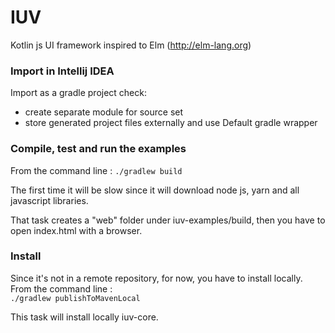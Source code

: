 # IUV #
Kotlin js UI framework inspired to Elm 
(http://elm-lang.org)

### Import in Intellij IDEA ###
Import as a gradle project check: 
* create separate module for source set
* store generated project files externally
and use Default gradle wrapper 

### Compile, test and run the examples
From the command line : `./gradlew build` 

The first time it will be slow since it will download node js, yarn and all javascript libraries.

That task creates a "web" folder under iuv-examples/build, then you have to open index.html with a browser.  

### Install
Since it's not in a remote repository, for now, you have to install locally. From the command line :  
`./gradlew publishToMavenLocal`

This task will install locally iuv-core.
